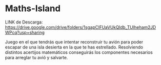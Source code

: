 # Maths-Island

LINK de Descarga: https://drive.google.com/drive/folders/1sgapCIFUaVUkQIdb_TUlheham2JDWPcq?usp=sharing

Juego en el que tendrás que intentar reconstruir tu avión para poder escapar de una isla desierta en la que te has estrellado. Resolviendo distintos acertijos matemáticos conseguirás los componentes necesarios para arreglar tu avió y salvarte.

